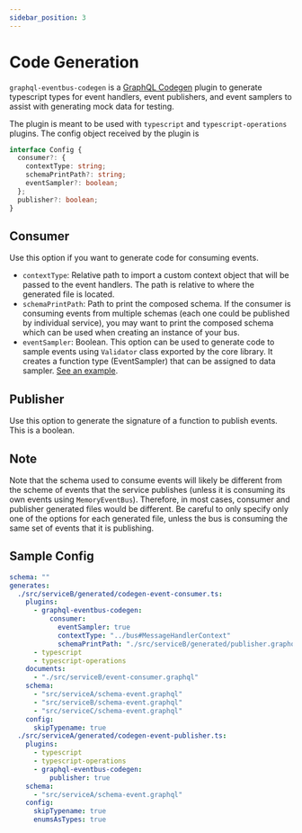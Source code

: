 ```yaml
---
sidebar_position: 3
---
```


# Code Generation

`graphql-eventbus-codegen` is a [GraphQL Codegen](https://www.graphql-code-generator.com/docs/getting-started) plugin to generate typescript types for event handlers, event publishers, and event samplers to assist with generating mock data for testing.

The plugin is meant to be used with `typescript` and `typescript-operations` plugins. The config object received by the plugin is

```typescript
interface Config {
  consumer?: {
    contextType: string;
    schemaPrintPath?: string;
    eventSampler?: boolean;
  };
  publisher?: boolean;
}
```

## Consumer

Use this option if you want to generate code for consuming events.

- `contextType`: Relative path to import a custom context object that will be passed to the event handlers. The path is relative to where the generated file is located.
- `schemaPrintPath`: Path to print the composed schema. If the consumer is consuming events from multiple schemas (each one could be published by individual service), you may want to print the composed schema which can be used when creating an instance of your bus.
- `eventSampler`: Boolean. This option can be used to generate code to sample events using `Validator` class exported by the core library. It creates a function type (EventSampler) that can be assigned to data sampler. [See an example](https://github.com/quant-daddy/graphql-eventbus/blob/master/examples/google-pubsub/src/serviceB/utils/sampleEventData.ts).

## Publisher

Use this option to generate the signature of a function to publish events. This is a boolean.

## Note

Note that the schema used to consume events will likely be different from the scheme of events that the service publishes (unless it is consuming its own events using `MemoryEventBus`). Therefore, in most cases, consumer and publisher generated files would be different. Be careful to only specify only one of the options for each generated file, unless the bus is consuming the same set of events that it is publishing.

## Sample Config

```yaml
schema: ""
generates:
  ./src/serviceB/generated/codegen-event-consumer.ts:
    plugins:
      - graphql-eventbus-codegen:
          consumer:
            eventSampler: true
            contextType: "../bus#MessageHandlerContext"
            schemaPrintPath: "./src/serviceB/generated/publisher.graphql"
      - typescript
      - typescript-operations
    documents:
      - "./src/serviceB/event-consumer.graphql"
    schema:
      - "src/serviceA/schema-event.graphql"
      - "src/serviceB/schema-event.graphql"
      - "src/serviceC/schema-event.graphql"
    config:
      skipTypename: true
  ./src/serviceA/generated/codegen-event-publisher.ts:
    plugins:
      - typescript
      - typescript-operations
      - graphql-eventbus-codegen:
          publisher: true
    schema:
      - "src/serviceA/schema-event.graphql"
    config:
      skipTypename: true
      enumsAsTypes: true
```
